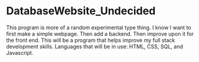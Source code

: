# DatabaseWebsite_Undecided
This program is more of a random experimental type thing. I know I want to first make a simple webpage. Then add a backend. Then improve upon it for the front end. This will be a program that helps improve my full stack development skills. 
Languages that will be in use: HTML, CSS, SQL, and Javascript.